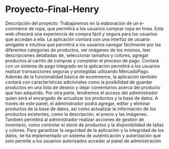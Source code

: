 # Proyecto-Final-Henry
Descripción del proyecto:
Trabajaremos en la elaboración de un e-commerce de ropa, que permitirá a los usuarios comprar 
ropa en línea. Esta web ofrecerá una experiencia de compra fácil y segura para los usuarios que 
accedan a ella.
La aplicación contará con una interfaz de usuario amigable e intuitiva que permitirá a los usuarios 
navegar fácilmente por las diferentes categorías de productos, ver imágenes de los mismos, leer 
descripciones detalladas de, seleccionar tamaños y colores, agregar productos al carrito de compras 
y completar el proceso de pago.
Contará con un sistema de pago integrado en la aplicación permitirá a los usuarios realizar 
transacciones seguras y protegidas utilizando MercadoPago.
Además de la funcionalidad básica de ecommerce, la aplicación también contará con características 
adicionales como la posibilidad de guardar productos en una lista de deseos y dejar comentarios 
acerca del producto que han adquirido.
Por otra parte, tendremos el acceso del administrador quien será el encargado de actualizar los 
productos y la base de datos.
A través de este panel, el administrador podrá agregar, editar y eliminar productos de la base de 
datos, así como actualizar la información de los productos existentes, como la descripción, el precio 
y las imágenes. También permitirá al administrador realizar acciones de gestión de inventario, 
como controlar el stock de productos y la disponibilidad de tallas y colores.
Para garantizar la seguridad de la aplicación y la integridad de los datos, se ha implementado un 
sistema de autenticación y autorización que solo permite a los usuarios autorizados acceder al panel 
de administración